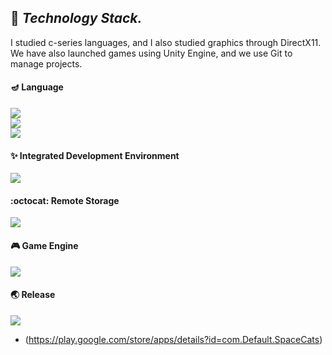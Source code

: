 ## :bear: ***Technology Stack.***
I studied c-series languages, and I also studied graphics through DirectX11. \
We have also launched games using Unity Engine, and we use Git to manage projects.

#### :diya_lamp: Language 
<img src="https://img.shields.io/badge/c-0B2C4A?style=flat-square&logo=c&logoColor=white"/></a> \
<img src="https://img.shields.io/badge/c++-0B2C4A?style=flat-square&logo=c%2B%2B&logoColor=white"/></a> \
<img src="https://img.shields.io/badge/c Sharp-0B2C4A?style=flat-square&logo=c Sharp&logoColor=white"/></a> 

#### :sparkles: Integrated Development Environment
<img src="https://img.shields.io/badge/visual studio-0B2C4A?style=flat-square&logo=visual studio&logoColor=white"/></a>

#### :octocat: Remote Storage
<img src="https://img.shields.io/badge/github-0B2C4A?style=flat-square&logo=github&logoColor=white"/></a>

#### :video_game: Game Engine
<img src="https://img.shields.io/badge/unity-0B2C4A?style=flat-square&logo=unity&logoColor=white"/></a> 

#### :earth_asia: Release
<img src="https://img.shields.io/badge/Google Play-0B2C4A?style=flat-square&logo=Google Play&logoColor=white"/></a>
- (https://play.google.com/store/apps/details?id=com.Default.SpaceCats) 
